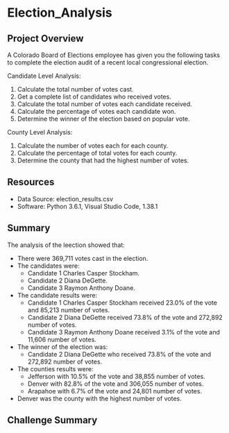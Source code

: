 # Election_Analysis

## Project Overview
A Colorado Board of Elections employee has given you the following tasks to complete the election audit of a recent local congressional election.

Candidate Level Analysis:
1. Calculate the total number of votes cast.
2. Get a complete list of candidates who received votes.
3. Calculate the total number of votes each candidate received.
4. Calculate the percentage of votes each candidate won.
5. Determine the winner of the election based on popular vote.

County Level Analysis:
1. Calculate the number of votes each for each county.
2. Calculate the percentage of total votes for each county.
3. Determine the county that had the highest number of votes.

## Resources
- Data Source: election_results.csv
- Software: Python 3.6.1, Visual Studio Code, 1.38.1

## Summary
The analysis of the leection showed that:
- There were 369,711 votes cast in the election.
- The candidates were:
    -   Candidate 1 Charles Casper Stockham.
    -   Candidate 2 Diana DeGette.
    -   Candidate 3 Raymon Anthony Doane.
-  The candidate results were:
    -   Candidate 1 Charles Casper Stockham received 23.0% of the vote and 85,213 number of votes.
    -   Candidate 2 Diana DeGette received 73.8% of the vote and 272,892 number of votes.
    -   Candidate 3 Raymon Anthony Doane received 3.1% of the vote and 11,606 number of votes.
- The winner of the election was:
    - Candidate 2 Diana DeGette who received 73.8% of the vote and 272,892 number of votes.
- The counties results were:
    -   Jefferson with 10.5% of the vote and 38,855 number of votes.
    -   Denver with 82.8% of the vote and 306,055 number of votes.
    -   Arapahoe with 6.7% of the vote and 24,801 number of votes.
-  Denver was the county with the highest number of votes.

## Challenge Summary
